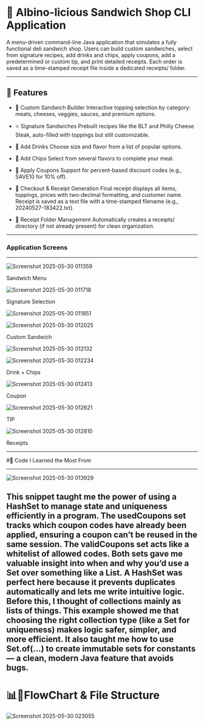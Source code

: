 # 🥪 Albino-licious Sandwich Shop CLI Application


A menu-driven command-line Java application that simulates a fully functional deli sandwich shop. Users can build custom sandwiches, select from signature recipes, add drinks and chips, apply coupons, add a predetermined or custom tip, and print detailed receipts. Each order is saved as a time-stamped receipt file inside a dedicated receipts/ folder.

---

## 🍴 Features

- 🥪 Custom Sandwich Builder
Interactive topping selection by category: meats, cheeses, veggies, sauces, and premium options.

- ⭐ Signature Sandwiches
Prebuilt recipes like the BLT and Philly Cheese Steak, auto-filled with toppings but still customizable.

- 🥤 Add Drinks
Choose size and flavor from a list of popular options.

- 🍟 Add Chips
Select from several flavors to complete your meal.

- 🧾 Apply Coupons
Support for percent-based discount codes (e.g., SAVE10 for 10% off).

- 💸 Checkout & Receipt Generation
Final receipt displays all items, toppings, prices with two-decimal formatting, and customer name.
Receipt is saved as a text file with a time-stamped filename (e.g., 20240527-183422.txt).

- 📂 Receipt Folder Management
Automatically creates a receipts/ directory (if not already present) for clean organization. 
---
### Application Screens

---

![Screenshot 2025-05-30 011359](https://github.com/user-attachments/assets/f12085cf-581b-4904-a88c-efba084b91d7)

Sandwich Menu

![Screenshot 2025-05-30 011718](https://github.com/user-attachments/assets/9973db96-5044-40ab-ae31-5e91bcb20a4b)

Signature Selection

![Screenshot 2025-05-30 011851](https://github.com/user-attachments/assets/64a4c322-d2cc-4741-b2e8-addc13a0114b)

![Screenshot 2025-05-30 012025](https://github.com/user-attachments/assets/bfa77746-8680-4bca-8f40-e9daef69cdb0)

Custom Sandwich

![Screenshot 2025-05-30 012132](https://github.com/user-attachments/assets/d06807bd-498d-4441-9fa1-99783dd2f1c0)

![Screenshot 2025-05-30 012234](https://github.com/user-attachments/assets/312f2e4e-7621-45b0-bd6f-16816d877d60)


Drink + Chips

![Screenshot 2025-05-30 012413](https://github.com/user-attachments/assets/5a899699-2072-4952-b085-1eac12758caf)

Coupon

![Screenshot 2025-05-30 012621](https://github.com/user-attachments/assets/ef9f33a4-b707-4266-807d-290a965911af)

TIP 

![Screenshot 2025-05-30 012810](https://github.com/user-attachments/assets/da19f79c-e630-4cdc-a034-0dd986109ec8)


Receipts

---

#🧠 Code I Learned the Most From

---
![Screenshot 2025-05-30 013929](https://github.com/user-attachments/assets/94fd891e-a128-4396-a8db-8785a79b322a)

This snippet taught me the power of using a HashSet to manage state and uniqueness efficiently in a program. The usedCoupons set tracks which coupon codes have already been applied, ensuring a coupon can’t be reused in the same session. The validCoupons set acts like a whitelist of allowed codes. Both sets gave me valuable insight into when and why you’d use a Set over something like a List.
A HashSet was perfect here because it prevents duplicates automatically and lets me write intuitive logic. Before this, I thought of collections mainly as lists of things. This example showed me that choosing the right collection type (like a Set for uniqueness) makes logic safer, simpler, and more efficient. It also taught me how to use Set.of(...) to create immutable sets for constants — a clean, modern Java feature that avoids bugs.
---
# 📊🥪FlowChart & File Structure 

![Screenshot 2025-05-30 023055](https://github.com/user-attachments/assets/3b569e9f-2eba-47a1-a0ad-b0595979fe5e)

